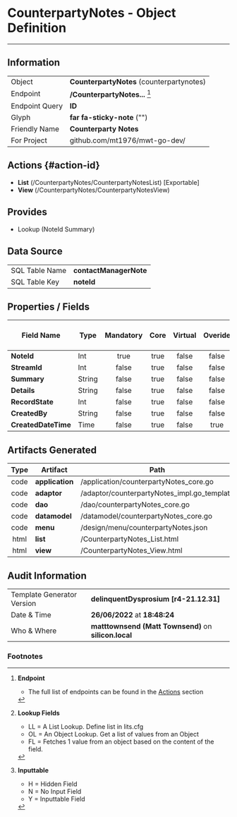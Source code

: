 # **CounterpartyNotes** - Object Definition
---
##  Information
|   |   |
|---|---|
|Object         |**CounterpartyNotes** (counterpartynotes) |
|Endpoint 	    |**/CounterpartyNotes...** [^1]|
|Endpoint Query |**ID**|
Glyph|**far fa-sticky-note** ("")
Friendly Name|**Counterparty Notes**|
|For Project    |github.com/mt1976/mwt-go-dev/|

##  Actions {#action-id}
* **List** (/CounterpartyNotes/CounterpartyNotesList) [Exportable]
* **View** (/CounterpartyNotes/CounterpartyNotesView)











##  Provides
 * Lookup (NoteId Summary)






##  Data Source 
|   |   |
|---|---|
SQL Table Name       | **contactManagerNote**
SQL Table Key | **noteId**



##  Properties / Fields
| Field Name| Type | Mandatory | Core | Virtual | Overide | Lookup [^2]| Lookup Object      | Lookup Field Source         | Lookup Return Value                | Inputable [^3]|DB Column|Default Value| No Change | Callout | Internal | Display | Mask |
| -- | --  | :--: | :--: | :--: |:--: |:--: |:--: |-- |-- |:--: |-- | --| :--: | :--: | :--: | -- | -- |
|**NoteId**|Int|true|true|false|false|||||Y|noteId|0|false|false|false|text||
|**StreamId**|Int|false|true|false|false|OL|ContactStream|||N|streamId|0|false|false|false|text||
|**Summary**|String|false|true|false|false|||||Y|summary||false|false|false|text||
|**Details**|String|false|true|false|false|||||Y|details||false|false|false|text||
|**RecordState**|Int|false|true|false|false|LL|cmrecordstate|||N|recordState|0|false|false|false|text||
|**CreatedBy**|String|false|true|false|false|||||Y|createdBy||false|false|false|text||
|**CreatedDateTime**|Time|false|true|false|true|||||Y|createdDateTime||false|false|false|datetime||


##  Artifacts Generated
| Type | Artifact | Path|
| :--: | -- | -- |
| code | **application** | /application/counterpartyNotes_core.go |
| code | **adaptor** | /adaptor/counterpartyNotes_impl.go_template |
| code | **dao** | /dao/counterpartyNotes_core.go |
| code | **datamodel** | /datamodel/counterpartyNotes_core.go |
| code | **menu** | /design/menu/counterpartyNotes.json |
| html | **list** | /CounterpartyNotes_List.html |
| html | **view** | /CounterpartyNotes_View.html |


## Audit Information
|   |   |
|---|---|
Template Generator Version   | **delinquentDysprosium [r4-21.12.31]**
Date & Time		     | **26/06/2022** at **18:48:24**
Who & Where		     | **matttownsend (Matt Townsend)** on **silicon.local**

### Footnotes
[^1]: **Endpoint**
    * The full list of endpoints can be found in the [Actions](#action-id) section
[^2]: **Lookup Fields**
    * LL = A List Lookup. Define list in lits.cfg
    * OL = An Object Lookup. Get a list of values from an Object
    * FL = Fetches 1 value from an object based on the content of the field. 
[^3]: **Inputtable**   
    * H = Hidden Field
    * N = No Input Field
    * Y = Inputtable Field